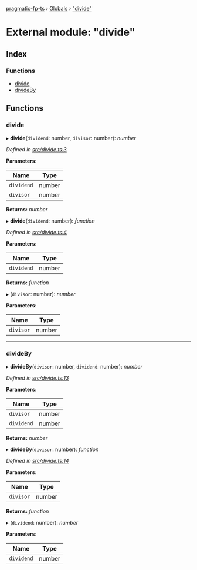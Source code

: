 [pragmatic-fp-ts](../README.md) › [Globals](../globals.md) › ["divide"](_divide_.md)

# External module: "divide"

## Index

### Functions

* [divide](_divide_.md#divide)
* [divideBy](_divide_.md#divideby)

## Functions

###  divide

▸ **divide**(`dividend`: number, `divisor`: number): *number*

*Defined in [src/divide.ts:3](https://github.com/hermann-p/pragmatic-fp-ts/blob/ae00bcd/src/divide.ts#L3)*

**Parameters:**

Name | Type |
------ | ------ |
`dividend` | number |
`divisor` | number |

**Returns:** *number*

▸ **divide**(`dividend`: number): *function*

*Defined in [src/divide.ts:4](https://github.com/hermann-p/pragmatic-fp-ts/blob/ae00bcd/src/divide.ts#L4)*

**Parameters:**

Name | Type |
------ | ------ |
`dividend` | number |

**Returns:** *function*

▸ (`divisor`: number): *number*

**Parameters:**

Name | Type |
------ | ------ |
`divisor` | number |

___

###  divideBy

▸ **divideBy**(`divisor`: number, `dividend`: number): *number*

*Defined in [src/divide.ts:13](https://github.com/hermann-p/pragmatic-fp-ts/blob/ae00bcd/src/divide.ts#L13)*

**Parameters:**

Name | Type |
------ | ------ |
`divisor` | number |
`dividend` | number |

**Returns:** *number*

▸ **divideBy**(`divisor`: number): *function*

*Defined in [src/divide.ts:14](https://github.com/hermann-p/pragmatic-fp-ts/blob/ae00bcd/src/divide.ts#L14)*

**Parameters:**

Name | Type |
------ | ------ |
`divisor` | number |

**Returns:** *function*

▸ (`dividend`: number): *number*

**Parameters:**

Name | Type |
------ | ------ |
`dividend` | number |
